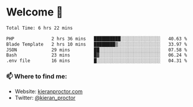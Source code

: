 # Welcome 🦘

<!--START_SECTION:waka-->

```txt
Total Time: 6 hrs 22 mins

PHP              2 hrs 36 mins   ██████████░░░░░░░░░░░░░░░   40.63 %
Blade Template   2 hrs 10 mins   ████████▒░░░░░░░░░░░░░░░░   33.97 %
JSON             29 mins         ██░░░░░░░░░░░░░░░░░░░░░░░   07.58 %
Bash             23 mins         █▓░░░░░░░░░░░░░░░░░░░░░░░   06.24 %
.env file        16 mins         █░░░░░░░░░░░░░░░░░░░░░░░░   04.31 %
```

<!--END_SECTION:waka-->

### 📫 Where to find me:

-   Website: [kieranproctor.com](https://kieranproctor.com/)
-   Twitter: [@kieran_proctor](https://twitter.com/kieran_proctor)
